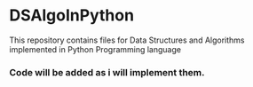 # DSAlgoInPython
This repository contains files for Data Structures and Algorithms implemented in Python Programming language


### Code will be added as i will implement them. 

